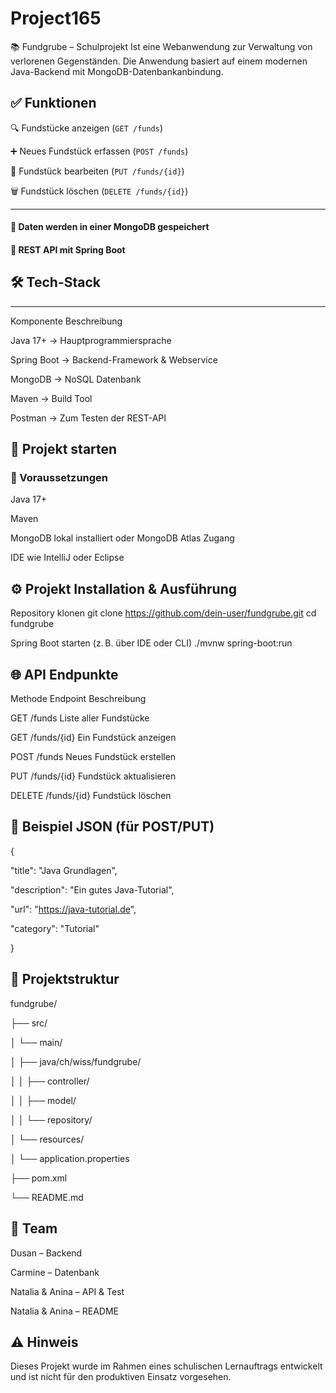 # Project165


📚 Fundgrube – Schulprojekt
Ist eine Webanwendung zur Verwaltung von verlorenen Gegenständen. Die Anwendung basiert auf einem modernen Java-Backend mit MongoDB-Datenbankanbindung.


## ✅ Funktionen

🔍 Fundstücke anzeigen (`GET /funds`)

➕ Neues Fundstück erfassen (`POST /funds`)

📝 Fundstück bearbeiten (`PUT /funds/{id}`)

🗑️ Fundstück löschen (`DELETE /funds/{id}`)

---

#### 💾 Daten werden in einer MongoDB gespeichert

#### 🔗 REST API mit Spring Boot

## 🛠️ Tech-Stack

***

Komponente	      Beschreibung

Java 17+      ->  Hauptprogrammiersprache

Spring Boot	  ->	Backend-Framework & Webservice

MongoDB	      ->	NoSQL Datenbank

Maven	        ->	Build Tool

Postman	      ->	Zum Testen der REST-API



## 🚀 Projekt starten

### 🔧 Voraussetzungen

Java 17+

Maven

MongoDB lokal installiert oder MongoDB Atlas Zugang

IDE wie IntelliJ oder Eclipse


## ⚙️ Projekt Installation & Ausführung


Repository klonen
git clone https://github.com/dein-user/fundgrube.git
cd fundgrube

Spring Boot starten (z. B. über IDE oder CLI)
./mvnw spring-boot:run



## 🌐 API Endpunkte

Methode	Endpoint	    Beschreibung

GET	    /funds	      Liste aller Fundstücke

GET	    /funds/{id}	  Ein Fundstück anzeigen

POST	  /funds	      Neues Fundstück erstellen

PUT	    /funds/{id}	  Fundstück aktualisieren

DELETE	/funds/{id}	  Fundstück löschen



## 🧪 Beispiel JSON (für POST/PUT)

{

  "title": "Java Grundlagen",
  
  "description": "Ein gutes Java-Tutorial",
  
  "url": "https://java-tutorial.de",
  
  "category": "Tutorial"
  
}


## 📁 Projektstruktur

fundgrube/

├── src/

│   └── main/

│       ├── java/ch/wiss/fundgrube/

│       │   ├── controller/

│       │   ├── model/

│       │   └── repository/

│       └── resources/

│           └── application.properties

├── pom.xml

└── README.md



## 👥 Team

Dusan – Backend 

Carmine – Datenbank

Natalia & Anina – API & Test

Natalia & Anina – README 



## ⚠️ Hinweis

Dieses Projekt wurde im Rahmen eines schulischen Lernauftrags entwickelt und ist nicht für den produktiven Einsatz vorgesehen.
